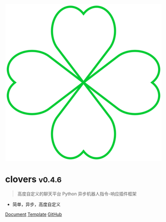 <!-- _coverpage.md -->

<img class="cover-logo"  src="icon.svg" alt="logo">

# clovers <small>v0.4.6</small>

> 高度自定义的聊天平台 Python 异步机器人指令-响应插件框架

- 简单，异步，高度自定义

[Document](/document)
[Template](/template)
[GitHub](https://github.com/clovers-project/clovers)
